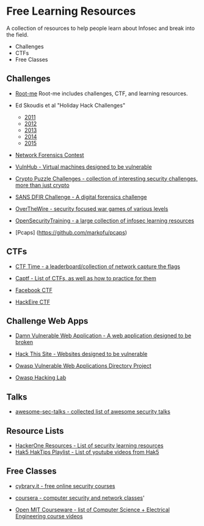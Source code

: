 # Free Learning Resources

A collection of resources to help people learn about Infosec and break into the field.

- Challenges
- CTFs
- Free Classes

## Challenges

* [Root-me](https://www.root-me.org/?lang=en)
Root-me includes challenges, CTF, and learning resources.
* Ed Skoudis et al "Holiday Hack Challenges"
  * [2011](https://pen-testing.sans.org/holiday-challenge/2011)
  * [2012](https://pen-testing.sans.org/holiday-challenge/2012)
  * [2013](https://pen-testing.sans.org/holiday-challenge/2013)
  * [2014](https://pen-testing.sans.org/holiday-challenge/2014)
  * [2015](https://holidayhackchallenge.com/2015)

* [Network Forensics Contest](http://forensicscontest.com/)

* [VulnHub - Virtual machines designed to be vulnerable](https://www.vulnhub.com/)

* [Crypto Puzzle Challenges - collection of interesting security challenges, more than just crypto](https://potatopla.net/crypto/)

* [SANS DFIR Challenge - A digital forensics challenge](http://digital-forensics.sans.org/community/challenges)

* [OverTheWire - security focused war games of various levels](http://overthewire.org/wargames/)

* [OpenSecurityTraining - a large collection of infosec learning resources](http://opensecuritytraining.info/)


* [Pcaps] (https://github.com/markofu/pcaps)

## CTFs

* [CTF Time - a leaderboard/collection of network capture the flags](https://ctftime.org/)

* [Captf - List of CTFs, as well as how to practice for them](http://captf.com/practice-ctf/)

* [Facebook CTF](https://github.com/facebook/fbctf)

* [HackEire CTF](https://github.com/markofu/hackeire)

## Challenge Web Apps

* [Damn Vulnerable Web Application - A web application designed to be broken](http://www.dvwa.co.uk/)

* [Hack This Site - Websites designed to be vulnerable](https://www.hackthissite.org/pages/index/index.php)

* [Owasp Vulnerable Web Applications Directory Project](https://www.owasp.org/index.php/OWASP_Vulnerable_Web_Applications_Directory_Project)

* [Owasp Hacking Lab](https://www.owasp.org/index.php/OWASP_Hacking_Lab)

## Talks

* [awesome-sec-talks - collected list of awesome security talks](https://github.com/PaulSec/awesome-sec-talks)

## Resource Lists

* [HackerOne Resources - List of security learning resources](https://hackerone.com/resources)
* [Hak5 HakTips Playlist - List of youtube videos from Hak5](https://www.youtube.com/playlist?list=PLA2578BDE9CB9AAB3)

## Free Classes

* [cybrary.it - free online security courses](https://www.cybrary.it/)

* [coursera - computer security and network classes](https://www.coursera.org/browse/computer-science/computer-security-and-networks)'

* [Open MIT Courseware - list of Computer Science + Electrical Engineering course videos](https://ocw.mit.edu/courses/electrical-engineering-and-computer-science/)
